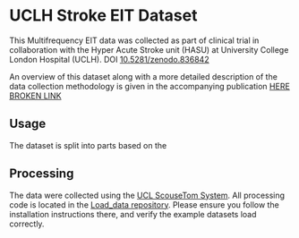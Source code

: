 # UCLH Stroke EIT Dataset
This Multifrequency EIT data was collected as part of clinical trial in collaboration with the Hyper Acute Stroke unit (HASU) at University College London Hospital (UCLH). DOI [10.5281/zenodo.836842](10.5281/zenodo.836842)

An overview of this dataset along with a more detailed description of the data collection methodology is given in the accompanying publication [HERE BROKEN LINK](badbad)

## Usage
The dataset is split into parts based on the


## Processing
The data were collected using the [UCL ScouseTom System](https://github.com/EIT-team/ScouseTom). All processing code is located in the [Load_data repository](https://github.com/EIT-team/Load_data). Please ensure you follow the installation instructions there, and verify the example datasets load correctly. 
